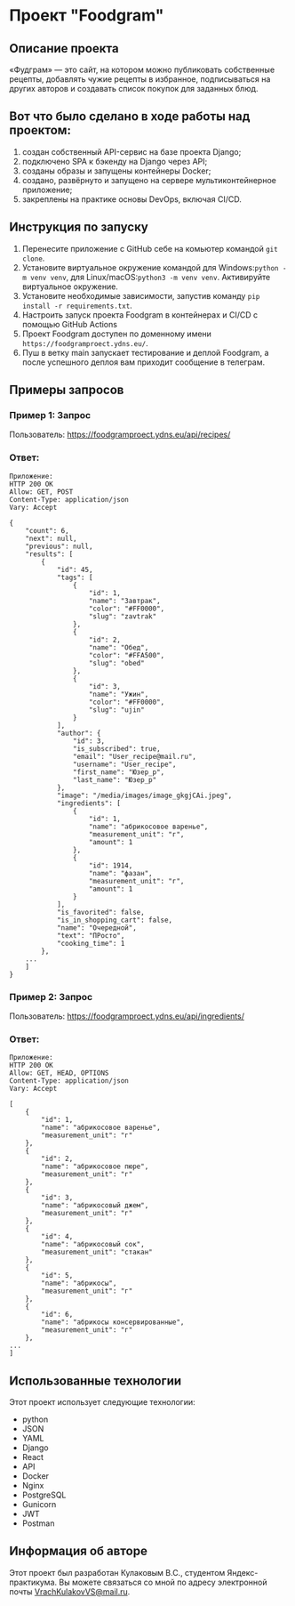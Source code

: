 # Проект "Foodgram"

## Описание проекта
«Фудграм» — это сайт, на котором можно публиковать собственные рецепты, добавлять чужие рецепты в избранное, подписываться на других авторов и создавать список покупок для заданных блюд.

## Вот что было сделано в ходе работы над проектом:
1. создан собственный API-сервис на базе проекта Django;
2. подключено SPA к бэкенду на Django через API;
3. созданы образы и запущены контейнеры Docker;
4. создано, развёрнуто и запущено на сервере мультиконтейнерное приложение;
5. закреплены на практике основы DevOps, включая CI/CD.

## Инструкция по запуску
1. Перенесите приложение с GitHub себе на комьютер командой `git clone`.
2. Установите виртуальное окружение командой для Windows:`python -m venv venv`, для Linux/macOS:`python3 -m venv venv`. Активируйте виртуальное окружение.
3. Установите необходимые зависимости, запустив команду `pip install -r requirements.txt`.
4. Настроить запуск проекта Foodgram в контейнерах и CI/CD с помощью GitHub Actions
5. Проект Foodgram доступен по доменному имени 
`https://foodgramproect.ydns.eu/`.
6. Пуш в ветку main запускает тестирование и деплой Foodgram, а после успешного деплоя вам приходит сообщение в телеграм.

## Примеры запросов
### Пример 1: Запрос
Пользователь: https://foodgramproect.ydns.eu/api/recipes/

### Ответ:
```
Приложение:
HTTP 200 OK
Allow: GET, POST
Content-Type: application/json
Vary: Accept

{
    "count": 6,
    "next": null,
    "previous": null,
    "results": [
        {
            "id": 45,
            "tags": [
                {
                    "id": 1,
                    "name": "Завтрак",
                    "color": "#FF0000",
                    "slug": "zavtrak"
                },
                {
                    "id": 2,
                    "name": "Обед",
                    "color": "#FFA500",
                    "slug": "obed"
                },
                {
                    "id": 3,
                    "name": "Ужин",
                    "color": "#FF0000",
                    "slug": "ujin"
                }
            ],
            "author": {
                "id": 3,
                "is_subscribed": true,
                "email": "User_recipe@mail.ru",
                "username": "User_recipe",
                "first_name": "Юзер_р",
                "last_name": "Юзер_р"
            },
            "image": "/media/images/image_gkgjCAi.jpeg",
            "ingredients": [
                {
                    "id": 1,
                    "name": "абрикосовое варенье",
                    "measurement_unit": "г",
                    "amount": 1
                },
                {
                    "id": 1914,
                    "name": "фазан",
                    "measurement_unit": "г",
                    "amount": 1
                }
            ],
            "is_favorited": false,
            "is_in_shopping_cart": false,
            "name": "Очередной",
            "text": "ПРосто",
            "cooking_time": 1
        },
    ...
    ]
}
```


### Пример 2: Запрос
Пользователь: https://foodgramproect.ydns.eu/api/ingredients/


### Ответ:
```
Приложение:
HTTP 200 OK
Allow: GET, HEAD, OPTIONS
Content-Type: application/json
Vary: Accept

[
    {
        "id": 1,
        "name": "абрикосовое варенье",
        "measurement_unit": "г"
    },
    {
        "id": 2,
        "name": "абрикосовое пюре",
        "measurement_unit": "г"
    },
    {
        "id": 3,
        "name": "абрикосовый джем",
        "measurement_unit": "г"
    },
    {
        "id": 4,
        "name": "абрикосовый сок",
        "measurement_unit": "стакан"
    },
    {
        "id": 5,
        "name": "абрикосы",
        "measurement_unit": "г"
    },
    {
        "id": 6,
        "name": "абрикосы консервированные",
        "measurement_unit": "г"
    },
...
]
```

## Использованные технологии
Этот проект использует следующие технологии:
- python
- JSON
- YAML
- Django
- React
- API 
- Docker
- Nginx
- PostgreSQL
- Gunicorn
- JWT
- Postman

## Информация об авторе
Этот проект был разработан Кулаковым В.С., студентом Яндекс-практикума. Вы можете связаться со мной по адресу электронной почты VrachKulakovVS@mail.ru.

